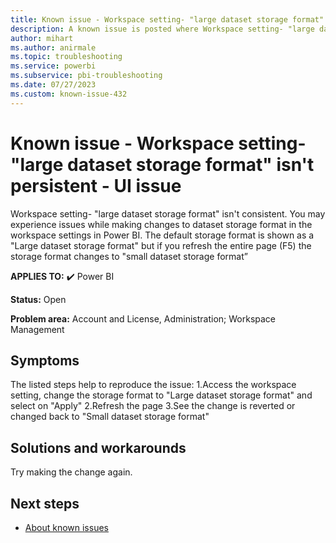 ```yaml
---
title: Known issue - Workspace setting- "large dataset storage format" isn't persistent - UI issue
description: A known issue is posted where Workspace setting- "large dataset storage format" isn't persistent - UI issue
author: mihart
ms.author: anirmale
ms.topic: troubleshooting  
ms.service: powerbi
ms.subservice: pbi-troubleshooting 
ms.date: 07/27/2023
ms.custom: known-issue-432
---
```


# Known issue - Workspace setting- "large dataset storage format" isn't persistent - UI issue
Workspace setting- "large dataset storage format" isn't consistent. You may experience issues while making changes to dataset storage format in the workspace settings in Power BI. The default storage format is shown as a "Large dataset storage format" but if you refresh the entire page (F5) the storage format changes to "small dataset storage format”

**APPLIES TO:** ✔️ Power BI

**Status:** Open

**Problem area:** Account and License, Administration; Workspace Management

## Symptoms

The listed steps help to reproduce the issue:
1.Access the workspace setting, change the storage format to "Large dataset storage format" and select on "Apply"
2.Refresh the page
3.See the change is reverted or changed back to "Small dataset storage format"

## Solutions and workarounds

Try making the change again.

## Next steps

- [About known issues](/power-bi/troubleshoot/known-issues/power-bi-known-issues)
